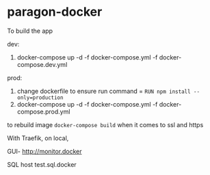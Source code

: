# paragon-docker

To build the app

dev:
1) docker-compose up -d -f docker-compose.yml -f docker-compose.dev.yml

prod:
1) change dockerfile to ensure run command =
`RUN npm install --only=production`
2) docker-compose up -d -f docker-compose.yml -f docker-compose.prod.yml


to rebuild image
`docker-compose build`
when it comes to ssl and https

With Traefik, on local,

GUI-
http://monitor.docker

SQL host
test.sql.docker

